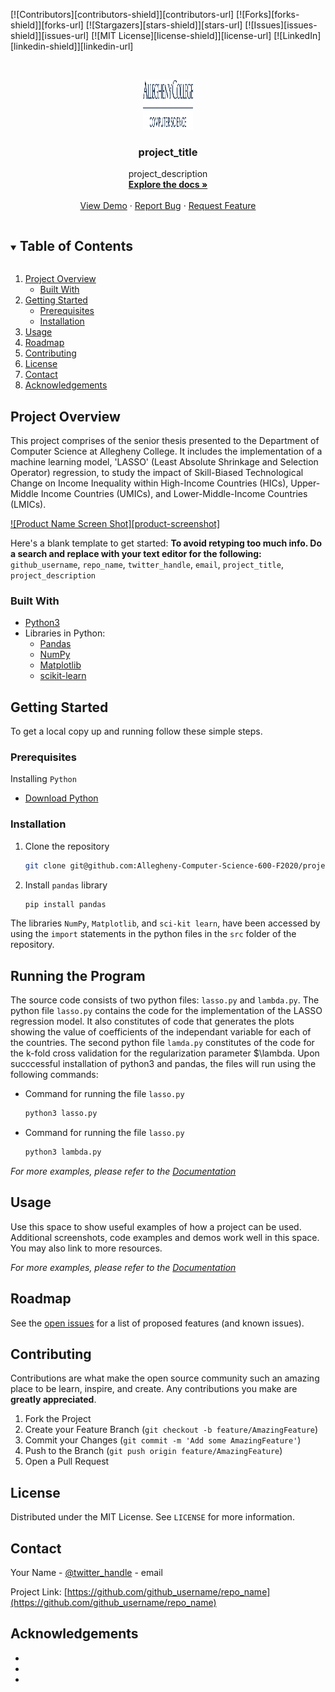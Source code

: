 <!-- PROJECT SHIELDS -->
<!--
*** I'm using markdown "reference style" links for readability.
*** Reference links are enclosed in brackets [ ] instead of parentheses ( ).
*** See the bottom of this document for the declaration of the reference variables
*** for contributors-url, forks-url, etc. This is an optional, concise syntax you may use.
*** https://www.markdownguide.org/basic-syntax/#reference-style-links
-->
[![Contributors][contributors-shield]][contributors-url]
[![Forks][forks-shield]][forks-url]
[![Stargazers][stars-shield]][stars-url]
[![Issues][issues-shield]][issues-url]
[![MIT License][license-shield]][license-url]
[![LinkedIn][linkedin-shield]][linkedin-url]



<!-- PROJECT LOGO -->
<br />
<p align="center">
  <a href="https://github.com/github_username/repo_name">
    <img src="images/logo.png" alt="Logo" width="80" height="80">
  </a>

  <h3 align="center">project_title</h3>

  <p align="center">
    project_description
    <br />
    <a href="https://github.com/github_username/repo_name"><strong>Explore the docs »</strong></a>
    <br />
    <br />
    <a href="https://github.com/github_username/repo_name">View Demo</a>
    ·
    <a href="https://github.com/github_username/repo_name/issues">Report Bug</a>
    ·
    <a href="https://github.com/github_username/repo_name/issues">Request Feature</a>
  </p>
</p>



<!-- TABLE OF CONTENTS -->
<details open="open">
  <summary><h2 style="display: inline-block">Table of Contents</h2></summary>
  <ol>
    <li>
      <a href="#project-overview">Project Overview</a>
      <ul>
        <li><a href="#built-with">Built With</a></li>
      </ul>
    </li>
    <li>
      <a href="#getting-started">Getting Started</a>
      <ul>
        <li><a href="#prerequisites">Prerequisites</a></li>
        <li><a href="#installation">Installation</a></li>
      </ul>
    </li>
    <li><a href="#usage">Usage</a></li>
    <li><a href="#roadmap">Roadmap</a></li>
    <li><a href="#contributing">Contributing</a></li>
    <li><a href="#license">License</a></li>
    <li><a href="#contact">Contact</a></li>
    <li><a href="#acknowledgements">Acknowledgements</a></li>
  </ol>
</details>



<!-- PROJECT OVERVIEW -->
## Project Overview

This project comprises of the senior thesis presented to the Department of Computer Science at Allegheny College. It includes the implementation of a machine learning model, 'LASSO' (Least Absolute Shrinkage and Selection Operator) regression, to study the impact of Skill-Biased Technological Change on Income Inequality within High-Income Countries (HICs), Upper-Middle Income Countries (UMICs), and Lower-Middle-Income Countries (LMICs).

[![Product Name Screen Shot][product-screenshot]](https://example.com)

Here's a blank template to get started:
**To avoid retyping too much info. Do a search and replace with your text editor for the following:**
`github_username`, `repo_name`, `twitter_handle`, `email`, `project_title`, `project_description`



### Built With

* [Python3](https://www.python.org/)
* Libraries in Python:
  * [Pandas](https://pandas.pydata.org/)
  * [NumPy](https://numpy.org/)
  * [Matplotlib](https://matplotlib.org/)
  * [scikit-learn](https://scikit-learn.org/stable/)



<!-- GETTING STARTED -->
## Getting Started

To get a local copy up and running follow these simple steps.

### Prerequisites

Installing `Python`
* [Download Python](https://www.python.org/downloads/)
 

### Installation 

1. Clone the repository
   ```sh
   git clone git@github.com:Allegheny-Computer-Science-600-F2020/project04-thesis-rauniyars.git
   ```
2. Install `pandas` library
   ```sh
   pip install pandas
   ```
The libraries `NumPy`, `Matplotlib`, and `sci-kit learn`, have been accessed by using the `import` statements in the python files in the `src` folder of the repository.

<!-- USAGE EXAMPLES -->
## Running the Program

The source code consists of two python files: `lasso.py` and `lambda.py`. The python file `lasso.py` contains the code for the implementation of the LASSO regression model. It also constitutes of code that generates the plots showing the value of coefficients of the independant variable for each of the countries. The second python file `lamda.py` constitutes of the code for the k-fold cross validation for the regularization parameter $\lambda. Upon succcessful installation of python3 and pandas, the files will run using the following commands:

* Command for running the file `lasso.py`
  ```sh
  python3 lasso.py
  ```
* Command for running the file `lasso.py`
  ```sh
  python3 lambda.py
  ```

_For more examples, please refer to the [Documentation](https://example.com)_




<!-- USAGE EXAMPLES -->
## Usage

Use this space to show useful examples of how a project can be used. Additional screenshots, code examples and demos work well in this space. You may also link to more resources.

_For more examples, please refer to the [Documentation](https://example.com)_



<!-- ROADMAP -->
## Roadmap

See the [open issues](https://github.com/github_username/repo_name/issues) for a list of proposed features (and known issues).



<!-- CONTRIBUTING -->
## Contributing

Contributions are what make the open source community such an amazing place to be learn, inspire, and create. Any contributions you make are **greatly appreciated**.

1. Fork the Project
2. Create your Feature Branch (`git checkout -b feature/AmazingFeature`)
3. Commit your Changes (`git commit -m 'Add some AmazingFeature'`)
4. Push to the Branch (`git push origin feature/AmazingFeature`)
5. Open a Pull Request



<!-- LICENSE -->
## License

Distributed under the MIT License. See `LICENSE` for more information.



<!-- CONTACT -->
## Contact

Your Name - [@twitter_handle](https://twitter.com/twitter_handle) - email

Project Link: [https://github.com/github_username/repo_name](https://github.com/github_username/repo_name)



<!-- ACKNOWLEDGEMENTS -->
## Acknowledgements

* []()
* []()
* []()



